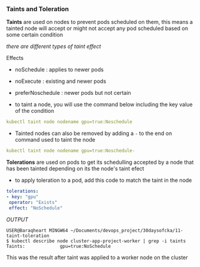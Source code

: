 ### Taints and Toleration
**Taints** are used on nodes to prevent pods scheduled on them, this means a tainted
node will accept or might not accept any pod scheduled based on some certain condition

*there are different types of taint effect*

Effects
- noSchedule : applies to newer pods
- noExecute : existing and newer pods
- preferNoschedule : newer pods but not certain

- to taint a node, you will use the command below including the key value
of the condition

```yaml
kubectl taint node nodename gpu=true:Noschedule
```

- Tainted nodes can also be removed by adding a `-` to the end on command
 used to taint the node

```yaml
kubectl taint node nodename gpu=true:Noschedule-
```

**Tolerations** are used on pods to get its schedulling accepted by a node that
has been tainted depending on its the node's taint efect 

- to apply toleration to a pod, add this code to match the taint in the node 

 ```yaml
tolerations: 
- key: "gpu"
  operator: "Exists"
  effect: "NoSchedule"

  ```
 
 *OUTPUT*
```
USER@Baraqheart MINGW64 ~/Documents/devops_project/30daysofcka/11-taint-toleration 
$ kubectl describe node cluster-app-project-worker | grep -i taints
Taints:             gpu=true:NoSchedule

```

This was the result after taint was applied to a worker node on the cluster